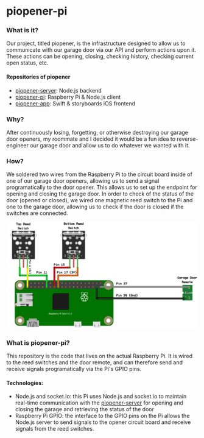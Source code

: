 # piopener-pi

### What is it?

Our project, titled piopener, is the infrastructure designed to allow us to communicate with our garage door via our API and perform actions upon it. These actions can be opening, closing, checking history, checking current open status, etc.

#### Repositories of piopener

- [piopener-server](https://github.com/joeylemon/piopener-server): Node.js backend
- [piopener-pi](https://github.com/joeylemon/piopener-pi): Raspberry Pi & Node.js client
- [piopener-app](https://github.com/joeylemon/piopener-app): Swift & storyboards iOS frontend

### Why?

After continuously losing, forgetting, or otherwise destroying our garage door openers, my roommate and I decided it would be a fun idea to reverse-engineer our garage door and allow us to do whatever we wanted with it.

### How?

We soldered two wires from the Raspberry Pi to the circuit board inside of one of our garage door openers, allowing us to send a signal programatically to the door opener. This allows us to set up the endpoint for opening and closing the garage door. In order to check of the status of the door (opened or closed), we wired one magnetic reed switch to the Pi and one to the garage door, allowing us to check if the door is closed if the switches are connected.

![Wiring diagram of piopener-pi](https://github.com/joeylemon/piopener-pi/blob/master/wiring/Wiring%20Diagram.png?raw=true)

### What is piopener-pi?

This repository is the code that lives on the actual Raspberry Pi. It is wired to the reed switches and the door remote, and can therefore send and receive signals programatically via the Pi's GPIO pins.

#### Technologies:
- Node.js and socket.io: this Pi uses Node.js and socket.io to maintain real-time communication with the [piopener-server](https://github.com/joeylemon/piopener-server) for opening and closing the garage and retrieving the status of the door
- Raspberry Pi GPIO: the interface to the GPIO pins on the Pi allows the Node.js server to send signals to the opener circuit board and receive signals from the reed switches.
